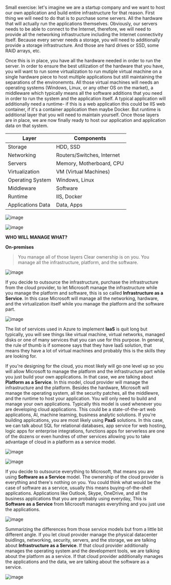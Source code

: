 

Small exercise: let's imagine we are a startup company and we want to host our own application and build entire infrastructure for that reason. First thing we will need to do that is to purchase some servers. All the hardware that will actually run the applications themselves. Obviously, our servers needs to be able to connect to the Internet, therefore, we will need to provide all the networking infrastructure including the Internet connectivity itself. Because every server needs a storage, you will need to additionally provide a storage infrastructure. And those are hard drives or SSD, some RAID arrays, etc.


Once this is in place, you have all the hardware needed in order to run the server. In order to ensure the best utilization of the hardware that you have, you will want to run some virtualization to run mutiple virtual machine on a single hardware piece to host multiple applications but still maintaining the separations of the environemnts. All those virtual machines will needs an operating systems (Windows, Linux, or any other OS on the market), a middleware which typically means all the software additions that you need in order to run the system and the application itself. A typical application will additionally need a runtime- if this is a web application this could be IIS web container, if it's a container application then maybe Docker. But runtime is additional layer that you will need to maintain yourself. Once those layers are in place, we are now finally ready to host our application and application data on that system. 



| Layer                | Components                           |
|----------------------|--------------------------------------|
| Storage              | HDD, SSD                             |
| Networking           | Routers/Switches, Internet           |
| Servers              | Memory, Motherboard, CPU             |
| Virtualization       | VM (Virtual Machines)                |
| Operating System     | Windows, Linux                       |
| Middleware           | Software                             |
| Runtime              | IIS, Docker                          |
| Applications Data    | Data, Apps                           |



![image](https://github.com/user-attachments/assets/b60e7f45-413d-4e78-bcd5-d053d995ac79)



![image](https://github.com/user-attachments/assets/552fe9b5-00f3-474f-83a3-23e207257ebb)



**WHO WILL MANAGE WHAT?**

**On-premises** 
> You manage all of those layers
> Clear ownership is on you. You manage all the infrastructure, platform, and the software.


![image](https://github.com/user-attachments/assets/fbf1123b-527c-4fec-9b30-ab7005fff0bb)



If you decide to outsource the infrastructure, purchase the infrastructure from the cloud provider, to let Microsoft manage the infrastructure while you manage the platform and software, this is so called **Infrastructure as a Service**. In this case Microsoft will manage all the networking, hardware, and the virtualization itself while you manage the platform and the software part.

![image](https://github.com/user-attachments/assets/16bbd2f9-b515-4dfc-acee-9346c3e78673)


The list of services used in Azure to implement **IaaS** is quit long but typically, you will see things like virtual machine, virtual networks, managed disks or one of many services that you can use for this purpose. In general, the rule of thumb is if someone says that they have IaaS solution, that means they have a lot of virtual machines and probably this is the skills they are looking for. 

If you're designing for the cloud, you most likely will go one level up so you will allow Microsoft to manage the platform and the infrastructure part while you just build your own applications. In that case, we are talking about **Platform as a Service**. In this model, cloud provider will manage the infrastructure and the platform. Besides the hardware, Microsoft will manage the operating system, all the security patches, all the middlewre, and the runtime to host your application. You will only need to build and manage your own applications. Typically this model is used whenever you are developing cloud applications. This could be a state-of-the-art web applications, AI, machine learning, business analytic solutions. If you're building applications, you are most likely using **PaaS** solutions. In this case, we can talk about SQL for relational databases, app service for web hosting, logic apps for enterprise integrations, functions apps for serverless are one of the dozens or even hundres of other services allowing you to take advantage of cloud in a platform as a service model.


![image](https://github.com/user-attachments/assets/ed5b6ad1-4073-440a-82b6-3eef10fa9a87)


![image](https://github.com/user-attachments/assets/cca3d2a7-c423-4855-8d0f-4923a5319e21)


If you decide to outsource everything to Microsoft, that means you are using **Software as a Service** model. The ownership of the cloud provider is everything and there's nothing on you. You could think what would be the case of software as a service, usually this means buying-of-the-shell applications. Applications like Outlook, Skype, OneDrive, and all the business applications that you are probably using everyday, This is **Software as a Service** from Microosft manages everything and you just use the applications. 

![image](https://github.com/user-attachments/assets/6b542d00-37c8-4032-a923-a1b7cd57dde9)


Summarizing the differences from those service models but from a little bit different angle. If you let cloud provider manage the physical datacenter buidlings, networking, security, servers, and the storage, we are talking about **Infrastructure as a Service**. If that cloud provider additionally manages the operating system and the development tools, we are talking about the platform as a service. If that cloud provider additionally manages the applications and the data, we are talking about the software as a service.

![image](https://github.com/user-attachments/assets/0ee0040d-606d-4a27-8646-e8714a59aaca)

